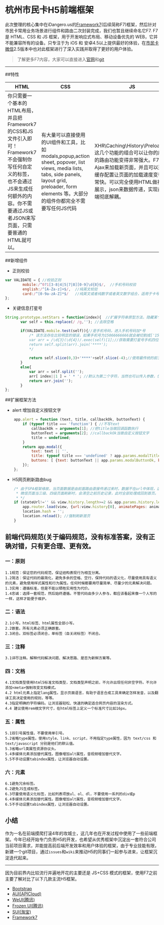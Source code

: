 # 杭州市民卡H5前端框架

此次整理的核心集中在iDangero.us的[Framework7](http://framework7.taobao.org/docs/)(后续简称F7)框架，然后针对市民卡常用业务场景进行组件和路由二次封装完成，我们也暂且继续命名它F7.
F7是 HTML、CSS 和 JS 框架，用于开发响应式布局、移动设备优先的 WEB，它并不能兼容所有的设备。只专注于为 iOS 和 安卓4.5以上提供最好的体验，在[市民卡微信](http://weixin.96225.com/weixin/hzt/front "非微信端不支持openId绑定相关业务")2.5版本中也对此框架进行了深入实践并取得了更好的用户体验。
>了解更多F7内容，大家可以直接进入[官网](http://framework7.taobao.org/docs/)和[git](https://github.com/nolimits4web/Framework7)
 
***
 
##特性

| HTML | CSS  | JS |
| ------------ | ------------ | ------------ |
|你只需要一个基本的HTML布局，并且把Framework7的CSS和JS文件引入即可！Framework7不会强制你写任何自定义的标签，也不会通过JS来生成任何额外的内容。你不需要通过JS或者JSON来写页面，只需要普通的HTML就可以。      | 有大量可以直接使用的UI组件和工具，比如modals,popup,action sheet, popover, list views, media lists, tabs, side panels, layout grid, preloader, form elements 等。大部分的组件你都完全不需要写任何JS代码 |XHR\Caching\History\Preloading这几个功能的组合可以让你的应用的路由功能变得非常强大。F7通过Ajax来加载新页面，并且可以通过缓存配置让页面的加载速度变得非常快。可以完全使用HTML做视图展示，json来数据传递，实现前后端彻底解耦。 |

##新增组件 
* 正则校验  
```javascript
var VALIDATE = { //校验正则
		mobile:/^0?1[3-8|4|5|7|8][0-9]\d{8}$/,  //手机号码校验
		english:/^[A-Za-z]+$/,  //纯英文校验
		card:/^[0-9a-zA-Z]*$/   //纯英文或者纯数字或者英文数字组合，适用于卡号校验
};
```
* 关键信息打星号
```javascript
String.prototype.setStars = function(index){  //扩展字符串原型方法，隐藏某个字符为*号，默认第二位，适用于不宜显示全部字段的场景
	   var self = this.replace(/ /g,''); //去除空格

	   if(VALIDATE.mobile.test(self)){//是手机号码，进入手机号码加*号
		   /* 该方法存在比较明显的错误，如果手机号为15066666666就会被切割成['150','',''],最终显示150********,不满足程序功能
		   var arr = /\d{3}(\d{4})/.exec(self)[1];//获取需要打星号手机四位字段
		   return self.split(arr).join('****');
		   */
		   
		   return self.slice(0,3)+'****'+self.slice(-4);//使用最传统的前三后四
	   }
	   else{
		   var arr = self.split('');
		   arr[ index||1 ] = ' * '; //默认为第二个字符，当然也可以传入参数，位数从0开始计算
		   return arr.join('');	   
	   }
};
```
##扩展框架方法
* alert  增加自定义按钮文字
```javascript
	app.alert = function (text, title, callbackOk, buttonText) {
	    if (typeof title === 'function') { //不写text
	        callbackOk = arguments[1]; //把title当做回调函数执行
	        buttonText = arguments[2]; //callbackOk当做自定义按钮文字
	        title = undefined;
	    }
	    return app.modal({
	        text: text || '',
	        title: typeof title === 'undefined' ? app.params.modalTitle : title,
	        buttons: [ {text: buttonText || app.params.modalButtonOk, bold: true, onClick: callbackOk} ]
	    });  
	};
```
* H5网页刷新路由bug
```javascript
    /* 由于SPA框架缘故，当页面数据是由前面路由直接传递过来时，数据不在url中体现，这时候刷新当前页面会出现数据清空
     * 微信页面当三级、四级页面刷新时，会清空之前历史记录，此时全部处理成回到首页。 2016-08-11 xudihui
     * */
    if (stateUrl!='' && view.history.length>=2 && app.params.history.length==1) { //刷新后app.params.history会被情空，它是每次a的href跳转进行添加。
    	app.router.load(view, {url:view.history[0], animatePages: animatePages, pushState: false,reload:true});
      	location.hash = '';
      	location.reload(); //强制刷新首页
    } 
```
## 前端代码规范(关于编码规范，没有标准答案，没有正确对错，只有更合理、更有效。
 
### 一：原则
	1.1规范：保证您的代码规范，保证结构表现行为相互分离。	
	1.2简洁：保证代码的最简化，避免多余的空格、空行，保持代码的语义化，尽量使用具有语义的元素，避免使用样式属性和行为属性。任何时候都要用尽量简单、尽量少的元素解决问题。
	1.3实用：遵循标准，但是不能以牺牲实用性为代价。
	1.4忠诚：选择一套规范，然后始终遵循。不管代码由多少人参与，都应该看起来像一个人写的一样，这样才能便于维护。
### 二：语法
	2.1小写。html标签、html属性全部小写。
	2.2嵌套。所有元素必须正确嵌套。
	2.3闭合。双标签必须闭合，单标签（自关闭标签）不闭合。
### 三：注释
	3.1详尽注释。解释代码解决问题、解决思路、是否为新鲜方案等。
### 四：文档
	4.1文档类型使用html5标准文档类型，文档类型声明之前，不允许出现任何非空字符。不允许添加<meta>强制改变文档模式。
	4.2 html元素上指定lang属性。显示页面语言，有助于语言合成工具来确定怎样发音，以及翻译工具决定使用的规则，等等。
	4.3指定明确的字符编码。让浏览器轻松、快速的确定适合网页内容的渲染方式。
	4.4 建议使用rem根文字尺寸，在html标签上定义一个标准尺寸比如16px。
### 五：属性
	5.1双引号属性值，不要使用单引号。
	5.2省略type属性。使用style、link、script，不用指定type属性，因为 text/css 和 text/javascript 分别是他们的默认值。
	5.3省略url类属性资源协议头。
	5.4多媒体元素添加替代属性。图像增加alt属性，音视频增加替代文字。
	5.5不手动设置tabindex属性，让浏览器自动设置。
### 六：元素
	6.1避免冗余标签。
	6.2避免JS生成标签。
	6.3尽量使用语义化标签，比如列表项放ul、ol、dl，不要使用一系列的div或p
	6.4多媒体元素添加替代属性。图像增加alt属性，音视频增加替代文字。
	6.5不手动设置tabindex属性，让浏览器自动设置。
	
## 小结 
作为一名在前端摸爬打滚4年的攻城士，这几年也在开发过程中使用了一些前端框架。今年已经开始专门负责H5的开发，也希望从优秀框架中沉淀出一套符合公司当前项目需求，并能提高前后端开发效率和用户体验的框架，由于专业技能有限，新建一个git项目，通过`issues`和`wiki`来推动H5的同事们一起参与进来，让框架沉淀迭代起来。

***

因为目前界内比较流行并遍地开花的主要还是 JS+CSS 模式的框架，使用F7之前主要了解对比了以下几款主流H5框架。 

* [Bootstrap](https://github.com/twbs/bootstrap/)
* [AUI(APICloud)](https://github.com/liulangnan/aui)
* [WeUI(腾讯)](https://github.com/weui/weui)
* [Frozen UI(腾讯)](https://github.com/frozenui/frozenui)
* [SUI(淘宝)](https://github.com/sdc-alibaba/sui)
* [Framework7](https://github.com/nolimits4web/Framework7)
